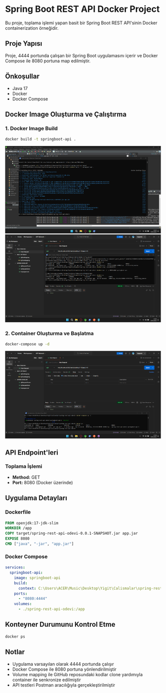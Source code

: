 # Spring Boot REST API Docker Project

Bu proje, toplama işlemi yapan basit bir Spring Boot REST API'sinin Docker containerization örneğidir.

## Proje Yapısı

Proje, 4444 portunda çalışan bir Spring Boot uygulamasını içerir ve Docker Compose ile 8080 portuna map edilmiştir.

## Önkoşullar

- Java 17
- Docker
- Docker Compose

## Docker Image Oluşturma ve Çalıştırma

### 1. Docker Image Build

```bash
docker build -t springboot-api .
```

![Docker Build Screenshot 1](images/resim1.png)
![Docker Build Screenshot 2](images/resim2.png)

### 2. Container Oluşturma ve Başlatma

```bash
docker-compose up -d
```

![Docker Compose Screenshot](images/resim3.png)

## API Endpoint'leri

### Toplama İşlemi
- **Method:** GET
- **Port:** 8080 (Docker üzerinde)

## Uygulama Detayları

### Dockerfile
```dockerfile
FROM openjdk:17-jdk-slim
WORKDIR /app
COPY target/spring-rest-api-odevi-0.0.1-SNAPSHOT.jar app.jar
EXPOSE 8080
CMD ["java", "-jar", "app.jar"]
```

### Docker Compose
```yaml
services:
  springboot-api:
    image: springboot-api 
    build:
      context: C:\Users\ACER\Music\Desktop\Yigit\Calismalar\spring-rest-api-odevi\Dockerfile 
    ports:
      - "8080:4444"
    volumes:
      - ./spring-rest-api-odevi:/app
```

## Konteyner Durumunu Kontrol Etme

```bash
docker ps
```

## Notlar

- Uygulama varsayılan olarak 4444 portunda çalışır
- Docker Compose ile 8080 portuna yönlendirilmiştir
- Volume mapping ile GitHub reposundaki kodlar clone yardımıyla container ile senkronize edilmiştir
- API testleri Postman aracılığıyla gerçekleştirilmiştir
